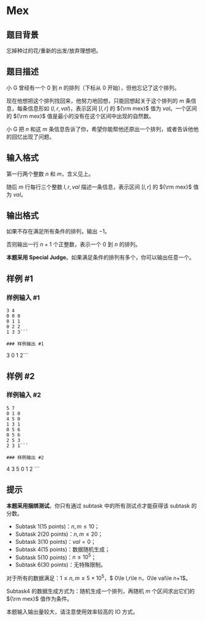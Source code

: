 # Mex

## 题目背景

忘掉种过的花/重新的出发/放弃理想吧。

## 题目描述

小 G 曾经有一个 $0$ 到 $n$ 的排列（下标从 $0$ 开始），但他忘记了这个排列。

现在他想把这个排列找回来，他努力地回想，只能回想起关于这个排列的 $m$ 条信息，每条信息形如 $(l,r,val)$，表示区间 $[l,r]$ 的 ${\rm mex}$ 值为 $val$。一个区间的 ${\rm mex}$ 值是最小的没有在这个区间中出现的自然数。

小 G 把 $n$ 和这 $m$ 条信息告诉了你，希望你能帮他还原出一个排列，或者告诉他他的回忆出现了问题。



## 输入格式

第一行两个整数 $n$ 和 $m$，含义见上。

随后 $m$ 行每行三个整数 $l,r,val$ 描述一条信息，表示区间 $[l,r]$ 的 ${\rm mex}$ 值为 $val$。

## 输出格式

如果不存在满足所有条件的排列，输出 $-1$。

否则输出一行 $n+1$ 个正整数，表示一个 $0$ 到 $n$ 的排列。

**本题采用 Special Judge**。如果满足条件的排列有多个，你可以输出任意一个。

## 样例 #1

### 样例输入 #1
```
3 4
0 0 0
0 1 1
0 2 2
1 3 3```

### 样例输出 #1

```
3 0 1 2```

## 样例 #2

### 样例输入 #2
```
5 7
0 1 0
4 5 0
1 3 1
0 5 6
0 5 6
2 5 3
2 3 1```

### 样例输出 #2

```
4 3 5 0 1 2 ```

## 提示

**本题采用捆绑测试**。你只有通过 subtask 中的所有测试点才能获得该 subtask 的分数。

- Subtask 1(15 points)：$n,m\le 10$；
- Subtask 2(20 points)：$n,m\le 20$；
- Subtask 3(10 points)：$val=0$；
- Subtask 4(15 points)：数据随机生成；
- Subtask 5(10 points)：$n\le 10^5$；
- Subtask 6(30 points)：无特殊限制。

对于所有的数据满足：$1 \le n,m\le 5\times 10^5$，$ 0\le l,r\le n$，$0\le val\le n+1$。

Subtask4 的数据生成方式为：随机生成一个排列，再随机 $m$ 个区间求出它们的 ${\rm mex}$ 值作为条件。

本题输入输出量较大，请注意使用效率较高的 IO 方式。

